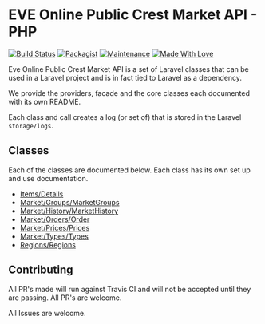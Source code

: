 # EVE Online Public Crest Market API - PHP

[![Build Status](https://travis-ci.org/AdamKyle/EvePublicCrest.svg?branch=master)](https://travis-ci.org/AdamKyle/EvePublicCrest)
[![Packagist](https://img.shields.io/packagist/v/evemarket/eve-market-details.svg?style=flat)](https://packagist.org/packages/evemarket/eve-market-details)
[![Maintenance](https://img.shields.io/maintenance/yes/2016.svg)]()
[![Made With Love](https://img.shields.io/badge/Made%20With-Love-green.svg)]()

Eve Online Public Crest Market API is a set of Laravel classes that can be used in a Laravel project and is in fact tied to Laravel as a dependency.

We provide the providers, facade and the core classes each documented with its own README.

Each class and call creates a log (or set of) that is stored in the Laravel `storage/logs`.

## Classes

Each of the classes are documented below. Each class has its own set up and use documentation.

- [Items/Details](https://github.com/AdamKyle/EvePublicCrest/blob/master/src/Items/README.md)
- [Market/Groups/MarketGroups](https://github.com/AdamKyle/EvePublicCrest/blob/master/src/Market/Groups/README.md)
- [Market/History/MarketHistory](https://github.com/AdamKyle/EvePublicCrest/blob/master/src/Market/History/README.md)
- [Market/Orders/Order](https://github.com/AdamKyle/EvePublicCrest/blob/master/src/Market/Orders/README.md)
- [Market/Prices/Prices](https://github.com/AdamKyle/EvePublicCrest/blob/master/src/Market/Prices/README.md)
- [Market/Types/Types](https://github.com/AdamKyle/EvePublicCrest/blob/master/src/Market/Types/README.md)
- [Regions/Regions](https://github.com/AdamKyle/EvePublicCrest/blob/master/src/Regions/README.md)

## Contributing

All PR's made will run against Travis CI and will not be accepted until they are passing. All PR's are welcome.

All Issues are welcome.
